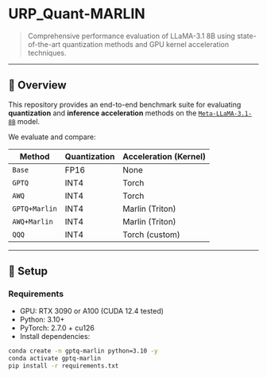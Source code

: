 # URP_Quant-MARLIN

> Comprehensive performance evaluation of LLaMA-3.1 8B using state-of-the-art quantization methods and GPU kernel acceleration techniques.

---

## 📌 Overview

This repository provides an end-to-end benchmark suite for evaluating **quantization** and **inference acceleration** methods on the [`Meta-LLaMA-3.1-8B`](https://huggingface.co/meta-llama/Meta-Llama-3-8B) model.

We evaluate and compare:

| Method          | Quantization | Acceleration (Kernel) |
|-----------------|--------------|------------------------|
| `Base`          | FP16         | None                  |
| `GPTQ`          | INT4         | Torch                 |
| `AWQ`           | INT4         | Torch                 |
| `GPTQ+Marlin`   | INT4         | Marlin (Triton)       |
| `AWQ+Marlin`    | INT4         | Marlin (Triton)       |
| `QQQ`           | INT4         | Torch (custom)        |

---

## 🔧 Setup

### Requirements

- GPU: RTX 3090 or A100 (CUDA 12.4 tested)
- Python: 3.10+
- PyTorch: 2.7.0 + cu126
- Install dependencies:

```bash
conda create -n gptq-marlin python=3.10 -y
conda activate gptq-marlin
pip install -r requirements.txt

